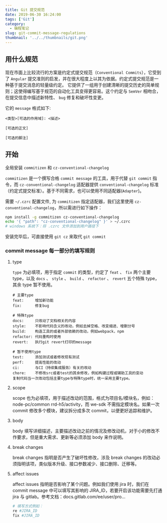 ```yaml
---
title: Git 提交规范
date: 2019-06-30 16:24:00
tags: ['Git']
category:
  - 编程笔记
slug: git-commit-message-regulations
thumbnail: '../../thumbnails/git.png'
---
```


## 用什么规范

现在市面上比较流行的方案是约定式提交规范（`Conventional Commits`），它受到了 `Angular` 提交准则的启发，并在很大程度上以其为依据。约定式提交规范是一种基于提交消息的轻量级约定。 它提供了一组用于创建清晰的提交历史的简单规则；这使得编写基于规范的自动化工具变得更容易。这个约定与 `SemVer` 相吻合，在提交信息中描述新特性、 `bug` 修复和破坏性变更。

它的 `message` 格式如下:

```terminal
<类型>[可选的作用域]: <描述>

[可选的正文]

[可选的脚注]
```

## 开始

全局安装 `commitizen` 和 `cz-conventional-changelog`

`commitizen` 是一个撰写合格 `commit message` 的工具，用于代替 `git commit` 指令，而 `cz-conventional-changelog` 适配器提供 `conventional-changelog` 标准（约定式提交标准）。基于不同需求，也可以使用不同适配器(`Adapter`)。

需要 `~/.czrc` 配置文件, 为 `commitizen` 指定适配器，我们这里使用 `cz-conventional-changelog`，所以需进行如下操作：

```bash
npm install -g commitizen cz-conventional-changelog
echo '{ "path": "cz-conventional-changelog" }' > ~/.czrc
# windows 系统下：将 .czrc 文件添加到用户路径下
```

安装完毕后，可直接使用 `git cz` 来取代 `git commit`

### commit message 每一部分的填写规则

1. type

   `type` 为必填项，用于指定 `commit` 的类型，约定了 `feat` 、 `fix` 两个主要 type，以及 `docs` 、 `style` 、 `build` 、 `refactor` 、 `revert` 五个特殊 type，其余 type 暂不使用。

   ```terminal
   # 主要type
   feat:     增加新功能
   fix:      修复bug

   # 特殊type
   docs:     只改动了文档相关的内容
   style:    不影响代码含义的改动，例如去掉空格、改变缩进、增删分号
   build:    构造工具的或者外部依赖的改动，例如webpack，npm
   refactor: 代码重构时使用
   revert:   执行git revert打印的message

   # 暂不使用type
   test:     添加测试或者修改现有测试
   perf:     提高性能的改动
   ci:       与CI（持续集成服务）有关的改动
   chore:    不修改src或者test的其余修改，例如构建过程或辅助工具的变动
   复制代码当一次改动包括主要type与特殊type时，统一采用主要type。
   ```

2. scope

   scope 也为必填项，用于描述改动的范围，格式为项目名/模块名，例如：
   node-pc/common rrd-h5/activity，而 we-sdk 不需指定模块名。如果一次 commit 修改多个模块，建议拆分成多次 commit，以便更好追踪和维护。

3. body

   body 填写详细描述，主要描述改动之前的情况及修改动机，对于小的修改不作要求，但是重大需求、更新等必须添加 body 来作说明。

4. break changes

   break changes 指明是否产生了破坏性修改，涉及 break changes 的改动必须指明该项，类似版本升级、接口参数减少、接口删除、迁移等。

5. affect issues

   affect issues 指明是否影响了某个问题。例如我们使用 jira 时，我们在 commit message 中可以填写其影响的 JIRA_ID，若要开启该功能需要先打通 jira 与 gitlab。参考文档：docs.gitlab.com/ee/user/pro…

   ```bash
   # 填写方式例如：
   re #JIRA_ID
   fix #JIRA_ID
   ```
